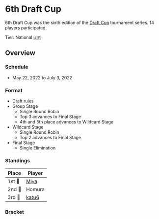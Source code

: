 # 6th Draft Cup

6th Draft Cup was the sixth edition of the [Draft Cup](jpdraftmain.md) tournament series.
14 players participated.

Tier: National :jp:

## Overview

### Schedule
- May 22, 2022 to July 3, 2022

### Format
- Draft rules
- Group Stage
    - Single Round Robin
    - Top 3 advances to Final Stage
    - 4th and 5th place advances to Wildcard Stage
- Wildcard Stage
    - Single Round Robin
    - Top 2 advances to Final Stage
- Final Stage
    - Single Elimination

### Standings

|Place|Player|
|-|-|
|1st :1st_place_medal:| [Miya](../../players/japanese/miya.md) |
|2nd :2nd_place_medal:| Homura |
|3rd :3rd_place_medal:| [katu6](../../players/japanese/katu6.md) |

### Bracket